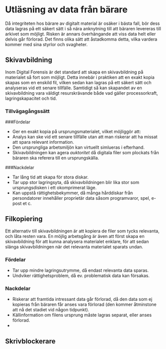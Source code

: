 # Utläsning av data från bärare
Då integriteten hos bärare av digitalt material är osäker i bästa fall, bör dess data lagras på ett säkert sätt i så nära anknytning till att bäraren levereras till arkivet som möjligt. Risken är annars överhängande att viss data helt eller delvis går förlorad. Det finns olika sätt att åstadkomma detta, vilka vardera kommer med sina styrlor och svagheter.

## Skivavbildning
Inom Digital Forensis är det standard att skapa en skivavbildning på materialet så fort som möjligt. Detta innebär i praktiken att en exakt kopia skapas som en enskild fil, vilken sedan kan lagras på ett säkert sätt och analyseras vid ett senare tillfälle. Samtidigt så kan skapandet av en skivavbildning vara väldigt resurskrävande både vad gäller processorkraft, lagringskapacitet och tid.

### Tillvägagångssätt


###Fördelar
* Ger en exakt kopia på ursprungsmaterialet, vilket möjliggör att:
 * Analys kan ske vid ett senare tillfälle utan att man riskerar att ha missat att spara relevant information.
 * Den ursprungliga arbetsmiljön kan virtuellt simlueras i efterhand.
* Skivavbildningen kan agera _auktoritet_ då digitala filer som plockats från bäraren ska referera till en ursprungskälla.

###Nackdelar
* Tar lång tid att skapa för stora diskar.
* Tar upp stor lagringsyta, då skivavbildningen blir lika stor som ursprungsdisken i ett okomprimerat läge.
* Kan uppstå rättighetsbekymmer, då många hårddiskar från persondatorer innehåller proprietär data såsom programvaror, spel, e-post et c.

## Filkopiering
Ett alternativ till skivavbildningen är att kopiera de filer som tycks relevanta, och låta resten vara. En möjlig arbetsgång är även att först skapa en skivavbildning för att kunna analysera materialet enklare, för att sedan slänga skivavbildningen när det relevanta materialet sparats undan.

### Fördelar
* Tar upp mindre lagringsutrymme, då endast relevanta data sparas.
* Undviker rättighetsproblem, då ev. problematisk data kan försakas.

### Nackdelar
* Riskerar att framtida intressant data går förlorad, då den data som ej kopieras från bäraren får anses vara förlorad (den kommer åtminstone att nå det stadiet vid någon tidpunkt).
* Källinformation om filens ursprung måste lagras separat, eller anses förlorad.
* 

## Skrivblockerare

